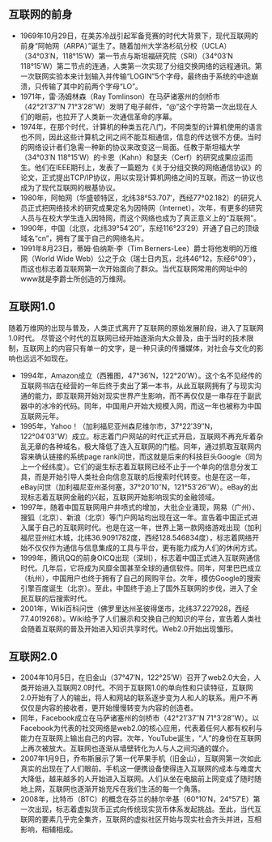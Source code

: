 ## 互联网的前身
- 1969年10月29日，在美苏冷战引起军备竞赛的时代大背景下，现代互联网的前身“阿帕网（ARPA）”诞生了。随着加州大学洛杉矶分校（UCLA）（34°03′N，118°15′W）第一节点与斯坦福研究院（SRI）（34°03′N 118°15′W）第二节点的连通，人类第一次实现了分组交换网络的远程通讯。第一次联网实验本来计划输入并传输“LOGIN”5个字母，最终由于系统的中途崩溃，只传输了其中的前两个字母“LO”。
- 1971年，雷·汤姆林森（Ray Tomlinson）在马萨诸塞州的剑桥市（42°21′37″N 71°3′28″W）发明了电子邮件，“@”这个字符第一次出现在人们的眼前，也拉开了人类新一次通信革命的序幕。
- 1974年，在那个时代，计算机的种类五花八门，不同类型的计算机使用的语言也不同，因此这些计算机之间之间不能互相通信，信息的传达很不方便。当时的网络设计者们急需一种新的协议来改变这一局面。任教于斯坦福大学（34°03′N 118°15′W）的卡恩（Kahn）和瑟夫（Cerf）的研究成果应运而生。他们在IEEE期刊上，发表了一篇题为《关于分组交换的网络通信协议》的论文，正式提出TCP/IP协议，用以实现计算机网络之间的互联。而这一协议也成为了现代互联网的根基协议。
- 1980年，阿帕网（华盛顿特区，北纬38°53.707′，西经77°02.182）的研究人员正式把网络技术的研究成果定名为因特网（Internet）。次年，有更多的研究人员与在校大学生连入因特网，而这个网络也成为了真正意义上的“互联网”。
- 1990年，中国（北京，北纬39°54′20″，东经116°23′29）开通了自己的顶级域名“cn”，拥有了属于自己的网络名片。
- 1991年8月23日，蒂姆·伯纳斯·李（Tim Berners-Lee）爵士将他发明的万维网（World Wide Web）公之于众（瑞士日内瓦，北纬46°12，东经6°09'），而这也标志着互联网第一次开始面向了群众。当代互联网常用的网址中的www就是李爵士所创造的万维网。
## 互联网1.0
随着万维网的出现与普及，人类正式离开了互联网的原始发展阶段，进入了互联网1.0时代。
尽管这个时代的互联网已经开始逐渐向大众普及，由于当时的技术限制，互联网上的内容只有单一的文字，是一种只读的传播媒体，对社会与文化的影响也远远不如现在。
- 1994年，Amazon成立（西雅图，47°36′N，122°20′W）。这个名不见经传的互联网书店在经营的一年后终于卖出了第一本书，从此互联网拥有了与现实沟通的能力，即互联网开始对现实世界产生影响，而不再仅仅是一串存在于副武器中的冰冷的代码。同年，中国用户开始大规模入网，而这一年也被称为中国互联网元年。
- 1995年，Yahoo！（加利福尼亚州森尼维尔市，37°22′39″N，122°04′03″W）成立。标志着门户网站的时代正式开启，互联网不再充斥着杂乱无章的各种域名，极大降低了连入互联网的门槛。同年，通过抓取互联网内容来确认链接的系统page rank问世，而这就是后来的科技巨头Google（同为上一个经纬度）。它们的诞生标志着互联网已经不止于一个单向的信息分发工具，而是开始引导人类社会向信息互联的后搜索时代转变。也是在这一年，eBay问世（加利福尼亚州圣何塞，37°20′10″N，121°53′26″W）。eBay的出现标志着互联网金融的兴起，互联网开始影响现实的金融领域。
- 1997年，随着中国互联网用户井喷式的增加，大批企业涌现，网易（广州）、搜狐（北京）、新浪（北京）等门户网站均出现在这一年。宣告着中国正式进入属于自己的互联网时代。也是在这一年，世界上第一款网络游戏出现（加利福尼亚州红木城，北纬36.9091782度，西经128.546834度），标志着网络开始不仅仅作为通信与信息集成的工具与平台，更有能力成为人们的休闲方式。
- 1999年，腾讯QQ的前身OICQ出现（深圳），标志着中国正式进入互联网通信时代。几年后，它将成为风靡全国甚至全球的通信软件。同年，阿里巴巴成立（杭州），中国用户也终于拥有了自己的网购平台。次年，模仿Google的搜索引擎百度诞生（北京）。至此，中国终于追上了国外互联网的步伐，进入了全民互联的后搜索时代。
- 2001年，Wiki百科问世（佛罗里达州圣彼得堡市，北纬37.227928，西经77.4019268）。Wiki给予了人们展示和交换自己的知识的平台，宣告着人类社会随着互联网的普及开始进入知识共享时代。Web2.0开始出现雏形。
## 互联网2.0
- 2004年10月5日，在旧金山（37°47′N，122°25′W）召开了web2.0大会，人类开始进入互联网2.0时代。不同于互联网1.0的单向性和只读特征，互联网2.0开始有了人的输出，将人和网站的联系逐步变为人和人的联系。用户不再仅仅是内容的接收者，更开始慢慢转变为内容的创造者。
- 同年，Facebook成立在马萨诸塞州的剑桥市（42°21′37″N 71°3′28″W）。以Facebook为代表的社交网络是web2.0的核心应用，代表着任何人都有权利与能力在互联网上输出自己的内容。次年，YouTube诞生，“人”的身份在互联网上再次被放大。互联网也逐渐从墙壁转化为人与人之间沟通的媒介。
- 2007年1月9日，乔布斯展示了第一代苹果手机（旧金山），互联网第一次如此真实的出现在了人们眼前。手机这一便携设备使得连入互联网的成本与难度大大降低，越来越多的人开始进入互联网。人们从坐在电脑前上网变成了随时随地上网，互联网也逐渐开始充斥在我们生活的每一个角落。
- 2008年，比特币（BTC）的概念在芬兰的赫尔辛基（60°10′N，24°57′E）第一次出现，标志着虚拟货币正式向传统现实货币体系发起挑战。至此，当代互联网的要素几乎完全集齐，互联网的虚拟社区开始与现实社会齐头并进，互相影响，相辅相成。